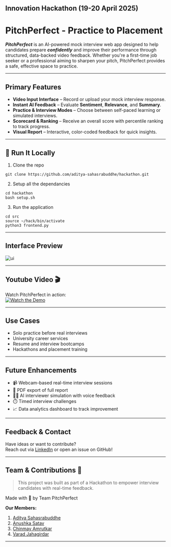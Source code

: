 ## Innovation Hackathon  (19-20 April 2025)

# PitchPerfect - Practice to Placement

**_PitchPerfect_** is an AI-powered mock interview web app designed to help candidates prepare **_confidently_** and improve their performance through structured, data-backed video feedback. 
Whether you're a first-time job seeker or a professional aiming to sharpen your pitch, PitchPerfect provides a safe, effective space to practice.

---

## Primary Features

- **Video Input Interface** – Record or upload your mock interview response.
- **Instant AI Feedback** – Evaluate **Sentiment**, **Relevance**, and **Summary**.
- **Practice & Interview Modes** – Choose between self-paced learning or simulated interviews.
- **Scorecard & Ranking** – Receive an overall score with percentile ranking to track progress.
- **Visual Report** – Interactive, color-coded feedback for quick insights.

---
## 🧪 Run It Locally

1. Clone the repo

```
git clone https://github.com/aditya-sahasrabuddhe/hackathon.git
```

2. Setup all the dependancies

```
cd hackathon
bash setup.sh
```

3. Run the application

```
cd src
source ~/hack/bin/activate
python3 frontend.py
```
---

## Interface Preview

![ui](https://github.com/user-attachments/assets/7697eb74-2029-4a4f-b241-122347e55acb)

---
## Youtube Video 🎬

Watch PitchPerfect in action:  
[![Watch the Demo](https://img.youtube.com/vi/va2O2VBwE1o/0.jpg)](https://youtu.be/va2O2VBwE1o)

---

## Use Cases

- Solo practice before real interviews
- University career services
- Resume and interview bootcamps
- Hackathons and placement training


---

## Future Enhancements

- 📹 Webcam-based real-time interview sessions
- 📄 PDF export of full report
- 🧑‍⚖️ AI interviewer simulation with voice feedback
- ⏱️ Timed interview challenges
- 📈 Data analytics dashboard to track improvement

---

## Feedback & Contact

Have ideas or want to contribute?  
Reach out via [LinkedIn]([https://www.linkedin.com/in/yourprofile](https://www.linkedin.com/in/anushka-satav-g55555/)) or open an issue on GitHub!

---


## Team & Contributions 🤝 

> This project was built as part of a Hackathon to empower interview candidates with real-time feedback.

Made with 💙 by Team PitchPerfect

**Our Members:**

1. [Aditya Sahasrabuddhe](https://www.linkedin.com/in/adityabs2k/)
2. [Anushka Satav](https://www.linkedin.com/in/anushka-satav-g55555/)
3. [Chinmay Amrutkar]()
4. [Varad Jahagirdar](https://www.linkedin.com/in/varad-jahagirdar/)

---
